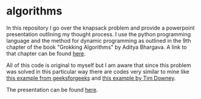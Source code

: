# algorithms  

In this repository I go over the knapsack problem and provide a powerpoint presentation outlining my thought process. I use the python programming language and the method for dynamic programming as outlined in the 9th chapter of the book "Grokking Algorithms" by Aditya Bhargava. A link to that chapter can be found [here](https://livebook.manning.com/book/grokking-algorithms/chapter-9/).  

All of this code is original to myself but I am aware that since this problem was solved in this particular way there are codes very similar to mine like [this example from geeksforgeeks](https://www.geeksforgeeks.org/python-program-for-dynamic-programming-set-10-0-1-knapsack-problem/) and [this example by Tim Downey](https://dev.to/downey/solving-the-knapsack-problem-with-dynamic-programming-4hce).  

The presentation can be found [here](https://dev.to/downey/solving-the-knapsack-problem-with-dynamic-programming-4hce).